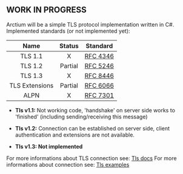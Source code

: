 ## WORK IN PROGRESS
Arctium will be a simple TLS protocol implementation written in C#. 
Implemented standards (or not implemented yet):

|Name           |   Status     | Standard   |
|:-------------:|:------------:|:----------:|
| TLS 1.1       |     X        |[RFC 4346]  |
| TLS 1.2       | Partial      |[RFC 5246]  |
| TLS 1.3       |     X        |[RFC 8446]  |
| TLS Extensions| Partial      |[RFC 6066]  |
| ALPN          | X            |[RFC 7301]  |




- **Tls v1.1:** Not working code, 'handshake' on server side works to 'finished' (including sending/receiving this message)

- **Tls v1.2:** Connection can be established on server side, client authentication and extensions are not available.
  
- **Tls v1.3:  Not implemented**


For more informations about TLS connection see: [Tls docs]
For more informations about connection see: [Tls examples]

[RFC 4346]:<https://www.ietf.org/rfc/rfc4346.txt>
[RFC 5246]:<https://www.ietf.org/rfc/rfc5246.txt>
[RFC 6066]:<https://tools.ietf.org/html/rfc6066>
[RFC 8446]:<https://tools.ietf.org/html/rfc8446>
[RFC 7301]:<https://tools.ietf.org/html/rfc7301>
[Tls docs]:<docs/Connection/Tls/>
[Tls examples]:<docs/Connection/tls/examples.md>